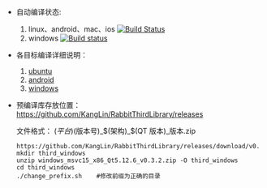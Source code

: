 
* 自动编译状态: 
    1. linux、android、mac、ios [![Build Status](https://travis-ci.org/KangLin/RabbitThirdLibrary.svg)](https://travis-ci.org/KangLin/RabbitThirdLibrary)
    2. windows [![Build status](https://ci.appveyor.com/api/projects/status/avr0nsghpb87ddnf?svg=true)](https://ci.appveyor.com/project/KangLin/rabbitthirdlibrary)

* 各目标编译详细说明：
    1. [ubuntu](INSTALL_UBUNTU.md)
    2. [android](INSTALL_ANDROID.md)
    3. [windows](INSTALL_WINDOWS.md)

* 预编译库存放位置：  
  https://github.com/KangLin/RabbitThirdLibrary/releases  
  
  文件格式： $(平台)$(版本号)_$(架构)_$(QT 版本)_版本.zip


      https://github.com/KangLin/RabbitThirdLibrary/releases/download/v0.3.2/windows_msvc15_x86_Qt5.12.6_v0.3.2.zip
      mkdir third_windows
      unzip windows_msvc15_x86_Qt5.12.6_v0.3.2.zip -O third_windows
      cd third_windows
      ./change_prefix.sh    #修改前缀为正确的目录
